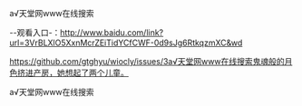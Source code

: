 а√天堂网www在线搜索

--观看入口-：http://www.baidu.com/link?url=3VrBLXlO5XxnMcrZEiTidYCfCWF-0d9sJg6RtkqzmXC&wd

https://github.com/gtghyu/wiocly/issues/3а√天堂网www在线搜索鬼魂般的月色挤进产房，她想起了两个儿童。

а√天堂网www在线搜索
